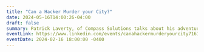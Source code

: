 ```yaml
---
title: "Can a Hacker Murder your City?"
date: 2024-05-16T14:00:26-04:00
draft: false
summary: Patrick Laverty, of Compass Solutions talks about his adventures penetrating government facilities - and why it should have been harder.
eventLink: https://www.linkedin.com/events/canahackermurderyourcity7161083079237779457/
eventDate: 2024-02-16 18:00:00 -0400
---
```


